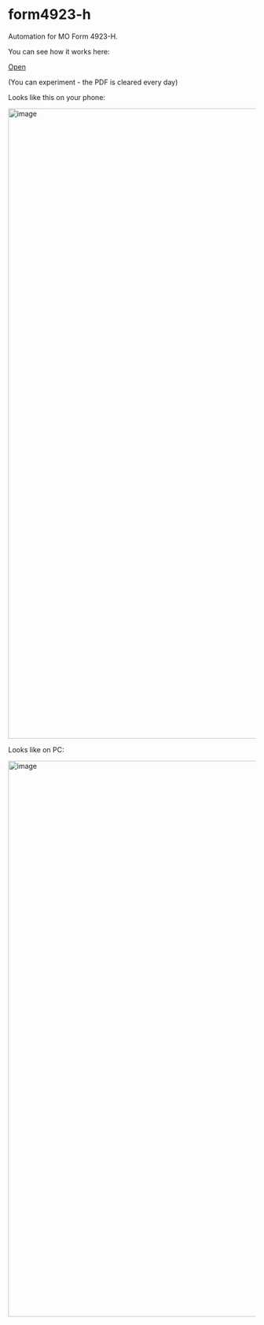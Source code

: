 # form4923-h
Automation for MO Form 4923-H.

You can see how it works here:

<a href="https://githubform4923-h.sytes.net:4433/" target="_blank" rel="noopener">Open</a>




(You can experiment - the PDF is cleared every day)

Looks like this on your phone:

<img width="589" height="1280" alt="image" src="https://github.com/user-attachments/assets/49b3a637-ec67-49ee-a532-eac5a525ad56" />

Looks like on PC:<br>

<img width="1646" height="1129" alt="image" src="https://github.com/user-attachments/assets/52be26d5-af1f-46c0-93f6-2de03228c404" />



